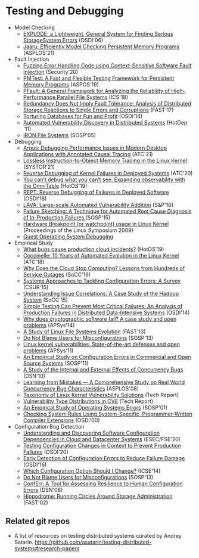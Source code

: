 # Testing and Debugging

- Model Checking
    - [EXPLODE: a Lightweight, General System for Finding Serious StorageSystem Errors](https://web.stanford.edu/~engler/explode-osdi06.pdf) (OSDI'06)
    - [Jaaru: Efficiently Model Checking Persistent Memory Programs](https://web.cs.ucla.edu/~harryxu/papers/jaaru-asplos21.pdf) (ASPLOS'21)
- Fault Injection
    - [Fuzzing Error Handling Code using Context-Sensitive Software Fault Injection](https://git.ece.iastate.edu/data-storage-lab/papers/fault-injection/-/blob/master/paper/sec20-jiang.pdf) (Security'20)
    - [PMTest: A Fast and Flexible Testing Framework for Persistent Memory Programs](https://git.ece.iastate.edu/data-storage-lab/papers/fault-injection/-/blob/master/paper/pmtest-asplos2019.pdf) (ASPOS'19)
    - [PFault: A General Framework for Analyzing the Reliability of High-Performance Parallel File Systems](https://git.ece.iastate.edu/data-storage-lab/papers/fault-injection/-/blob/master/paper/2018_ICS_PFault.pdf) (ICS'18)
    - [Redundancy Does Not Imply Fault Tolerance: Analysis of Distributed Storage Reactions to Single Errors and Corruptions](https://git.ece.iastate.edu/data-storage-lab/papers/fault-injection/-/blob/master/paper/fast17-ganesan.pdf) (FAST'17)
    - [Torturing Databases for Fun and Profit](https://git.ece.iastate.edu/data-storage-lab/papers/fault-injection/-/blob/master/paper/osdi14-paper-zheng_mai.pdf) (OSDI'14)
    - [Automated Vulnerability Discovery in Distributed Systems](https://dslab.epfl.ch/pubs/AVD.pdf) (HotDep '11)
    - [IRON File Systems](https://git.ece.iastate.edu/data-storage-lab/papers/fault-injection/-/blob/master/paper/05-iron-sosp05.pdf) (SOSP'05)
- Debugging
    - [Argus: Debugging Performance Issues in Modern Desktop Applications with Annotated Causal Tracing](https://www.usenix.org/system/files/atc21-weng.pdf) (ATC'21)
    - [Lossless Instruction-to-Object Memory Tracing in the Linux Kernel](https://dl.acm.org/doi/pdf/10.1145/3456727.3463767) (SYSTOR'21)
    - [Reverse Debugging of Kernel Failures in Deployed Systems](https://www.usenix.org/system/files/atc20-ge.pdf) (ATC'20)
    - [You can’t debug what you can’t see: Expanding observability with the OmniTable](https://dl.acm.org/doi/pdf/10.1145/3317550.3321428) (HotOS'19)
    - [REPT: Reverse Debugging of Failures in Deployed Software](https://www.usenix.org/system/files/osdi18-cui.pdf) (OSDI'18)
    - [LAVA: Large-scale Automated Vulnerability Addition](http://css.csail.mit.edu/6.858/2018/readings/lava.pdf) (S&P'16)
    - [Failure Sketching: A Technique for Automated Root Cause Diagnosis of In-Production Failures ](https://git.ece.iastate.edu/data-storage-lab/papers/static-and-dynamic-program-analysis/-/blob/master/paper/15_failure_sketching.pdf) (SOSP'15)
    - [Hardware Breakpoint (or watchpoint) usage in Linux Kernel](https://www.kernel.org/doc/ols/2009/ols2009-pages-149-158.pdf) (Proceedings of the
Linux Symposium 2009)
    - [Guest Operatiing System Debugging](https://git.ece.iastate.edu/data-storage-lab/dsl-techhub/fault-injection/-/blob/master/paper/01x10-David_Hildebrand-Guest-operating_system_debugging.pdf)
- Empirical Study
    - [What bugs cause production cloud incidents?](https://git.ece.iastate.edu/data-storage-lab/papers/fault-injection/-/blob/master/paper/19_survey.pdf) (HotOS'19)
    - [Coccinelle: 10 Years of Automated Evolution in the Linux Kernel](https://www.usenix.org/system/files/conference/atc18/atc18-lawall.pdf) (ATC'18)
    - [Why Does the Cloud Stop Computing? Lessons from Hundreds of Service Outages](https://www.ece.iastate.edu/~mai/docs/papers/2016_SoCC_COS.pdf) (SoCC'16)
    - [Systems Approaches to Tackling Configuration Errors: A Survey](https://tianyin.github.io/pub/csur.pdf) (CSUR'15)
    - [Understanding Issue Correlations: A Case Study of the Hadoop System](https://citeseerx.ist.psu.edu/viewdoc/download?doi=10.1.1.727.7837&rep=rep1&type=pdf) (SoCC'15) 
    - [Simple Testing Can Prevent Most Critical Failures: An Analysis of Production Failures in Distributed Data-Intensive Systems](https://www.usenix.org/system/files/conference/osdi14/osdi14-paper-yuan.pdf) (OSDI'14)
    - [Why does cryptographic software fail? A case study and open problems](https://pdos.csail.mit.edu/papers/cryptobugs:apsys14.pdf) (APSys'14)
    - [A Study of Linux File Systems Evolution](https://www.usenix.org/system/files/conference/fast13/fast13-final75_0.pdf) (FAST'13)
    - [Do Not Blame Users for Misconfigurations](https://cseweb.ucsd.edu/~tixu/papers/sosp13.pdf) (SOSP'13)
    - [Linux kernel vulnerabilities: State-of-the-art defenses and open problems](https://pdos.csail.mit.edu/papers/chen-kbugs.pdf) (APSys'11)
    - [An Empirical Study on Configuration Errors in Commercial and Open Source Systems](http://opera.ucsd.edu/paper/sosp11-yin.pdf) (SOSP'11)
    - [A Study of the Internal and External Effects of Concurrency Bugs](https://www.cs.purdue.edu/homes/pfonseca/papers/dsn2010-concurrencybugs.pdf) (DSN'10)
    - [Learning from Mistakes — A Comprehensive Study on Real World Concurrency Bug Characteristics](http://web1.cs.columbia.edu/~junfeng/10fa-e6998/papers/concurrency-bugs.pdf) (ASPLOS'08)
    - [Taxonomy of Linux Kernel Vulnerability Solutions](https://spectrum.library.concordia.ca/7809/1/report.pdf) (Tech Report)
    - [Vulnerability Type Distributions in CVE](https://cve.mitre.org/docs/vuln-trends/vuln-trends.pdf) (Tech Report)
    - [An Empirical Study of Operating Systems Errors](https://people.engr.ncsu.edu/gjin2/Classes/591/Spring2017/case-os-errors.pdf) (SOSP'01)
    - [Checking System Rules Using System-Specific, Programmer-Written Compiler Extensions](https://www.usenix.org/legacy/events/osdi2000/engler/engler.pdf) (OSDI'00)
- Configuration Bug Detection
    - [Understanding and Discovering Software Configuration Dependencies in Cloud and Datacenter Systems](https://www.cs.cornell.edu/~legunsen/pubs/ChenETAL20CDep.pdf) (ESEC/FSE'20)
    - [Testing Configuration Changes in Context to Prevent Production Failures](https://www.usenix.org/system/files/osdi20-sun.pdf) (OSDI'20)
    - [Early Detection of Configuration Errors to Reduce Failure Damage](https://www.usenix.org/system/files/conference/osdi16/osdi16-xu.pdf) (OSDI'16)
    - [Which Configuration Option Should I Change?](https://homes.cs.washington.edu/~mernst/pubs/confsuggester-icse2014.pdf) (ICSE'14)
    - [Do Not Blame Users for Misconfigurations](http://cseweb.ucsd.edu/~tixu/papers/sosp13.pdf) (SOSP'13)
    - [ConfErr: A Tool for Assessing Resilience to Human Configuration Errors](https://dslab.epfl.ch/pubs/conferr.pdf) (DSN'08)
    - [Hippodrome: Running Circles Around Storage Administration](https://www.usenix.org/legacy/publications/library/proceedings/fast02/full_papers/andersonHIP/andersonHIP.pdf) (FAST'02)
## Related git repos
- A list of resources on testing distributed systems curated by Andrey Satarin. https://github.com/asatarin/testing-distributed-systems#research-papers

